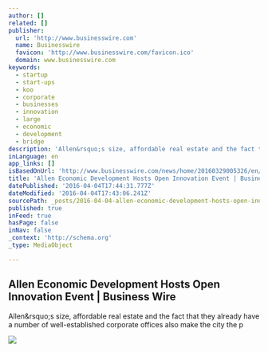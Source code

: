 ```yaml
---
author: []
related: []
publisher:
  url: 'http://www.businesswire.com'
  name: Businesswire
  favicon: 'http://www.businesswire.com/favicon.ico'
  domain: www.businesswire.com
keywords:
  - startup
  - start-ups
  - koo
  - corporate
  - businesses
  - innovation
  - large
  - economic
  - development
  - bridge
description: 'Allen&rsquo;s size, affordable real estate and the fact that they already have a number of well-established corporate offices also make the city the p'
inLanguage: en
app_links: []
isBasedOnUrl: 'http://www.businesswire.com/news/home/20160329005326/en/Allen-Economic-Development-Hosts-Open-Innovation-Event'
title: 'Allen Economic Development Hosts Open Innovation Event | Business Wire'
datePublished: '2016-04-04T17:44:31.777Z'
dateModified: '2016-04-04T17:43:06.241Z'
sourcePath: _posts/2016-04-04-allen-economic-development-hosts-open-innovation-event-or-bus.md
published: true
inFeed: true
hasPage: false
inNav: false
_context: 'http://schema.org'
_type: MediaObject

---
```

<article style=""><h1>Allen Economic Development Hosts Open Innovation Event | Business Wire</h1><p>Allen&amp;rsquo;s size, affordable real estate and the fact that they already have a number of well-established corporate offices also make the city the p</p><img src="http://mms.businesswire.com/media/20160329005326/en/516389/5/shutterstock_383270338.jpg" /></article>